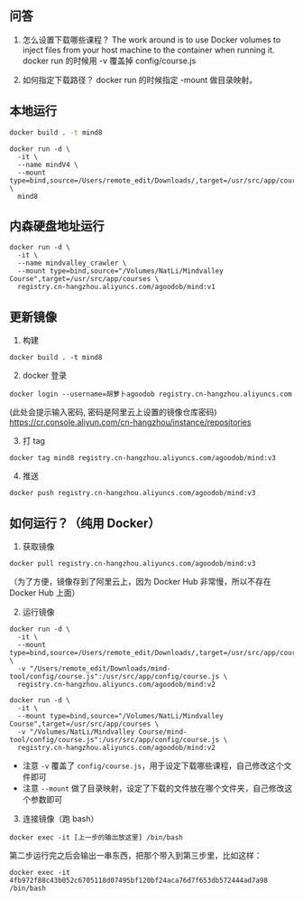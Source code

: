 ## 问答
1. 怎么设置下载哪些课程？
  The work around is to use Docker volumes to inject files from your host machine to the container when running it.
  docker run 的时候用 -v 覆盖掉 config/course.js

2. 如何指定下载路径？
  docker run 的时候指定 -mount 做目录映射。

## 本地运行
```bash
docker build . -t mind8
```

```
docker run -d \
  -it \
  --name mindV4 \
  --mount type=bind,source=/Users/remote_edit/Downloads/,target=/usr/src/app/courses \
  mind8
```

## 内森硬盘地址运行
```
docker run -d \
  -it \
  --name mindvalley_crawler \
  --mount type=bind,source="/Volumes/NatLi/Mindvalley Course",target=/usr/src/app/courses \
  registry.cn-hangzhou.aliyuncs.com/agoodob/mind:v1
```

## 更新镜像
1. 构建
```
docker build . -t mind8
```

2. docker 登录
```
docker login --username=胡萝卜agoodob registry.cn-hangzhou.aliyuncs.com
```
(此处会提示输入密码, 密码是阿里云上设置的镜像仓库密码)
https://cr.console.aliyun.com/cn-hangzhou/instance/repositories

3. 打 tag
```
docker tag mind8 registry.cn-hangzhou.aliyuncs.com/agoodob/mind:v3
```

4. 推送
```
docker push registry.cn-hangzhou.aliyuncs.com/agoodob/mind:v3
```

## 如何运行？（纯用 Docker）
1. 获取镜像
```
docker pull registry.cn-hangzhou.aliyuncs.com/agoodob/mind:v3
```
（为了方便，镜像存到了阿里云上，因为 Docker Hub 非常慢，所以不存在 Docker Hub 上面）

2. 运行镜像
```
docker run -d \
  -it \
  --mount type=bind,source=/Users/remote_edit/Downloads/,target=/usr/src/app/courses \
  -v "/Users/remote_edit/Downloads/mind-tool/config/course.js":/usr/src/app/config/course.js \
  registry.cn-hangzhou.aliyuncs.com/agoodob/mind:v2

docker run -d \
  -it \
  --mount type=bind,source="/Volumes/NatLi/Mindvalley Course",target=/usr/src/app/courses \
  -v "/Volumes/NatLi/Mindvalley Course/mind-tool/config/course.js":/usr/src/app/config/course.js \
  registry.cn-hangzhou.aliyuncs.com/agoodob/mind:v2
```
* 注意 `-v` 覆盖了 `config/course.js`，用于设定下载哪些课程，自己修改这个文件即可
* 注意 `--mount` 做了目录映射，设定了下载的文件放在哪个文件夹，自己修改这个参数即可

3. 连接镜像（跑 bash）   
```
docker exec -it [上一步的输出放这里] /bin/bash
```

第二步运行完之后会输出一串东西，把那个带入到第三步里，比如这样：   

```
docker exec -it 4fb972f88c43b052c6705118d07495bf120bf24aca76d7f653db572444ad7a98 /bin/bash
```